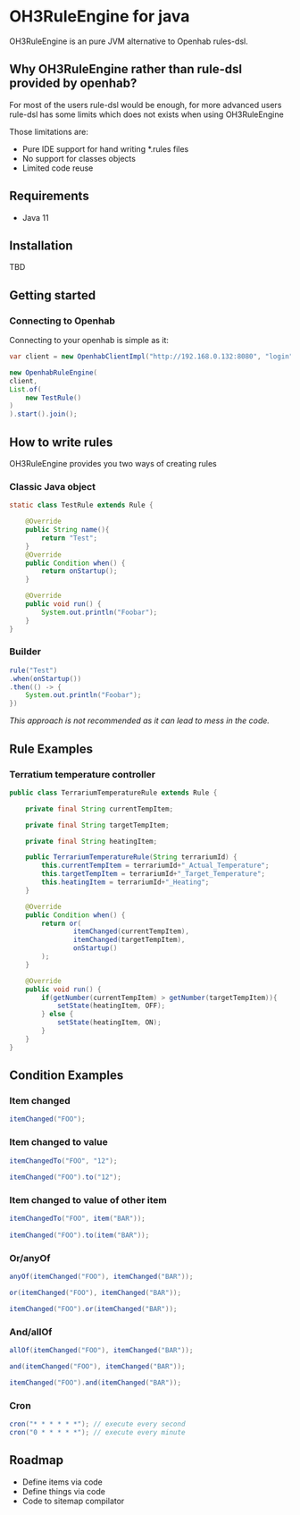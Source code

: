 # OH3RuleEngine for java

OH3RuleEngine is an  pure JVM alternative to Openhab rules-dsl.


##  Why OH3RuleEngine rather than rule-dsl provided by openhab?

For most of the users rule-dsl would be enough, for more advanced users rule-dsl has some limits which does not exists when using OH3RuleEngine

Those limitations are:
* Pure IDE support for hand writing *.rules files
* No support for classes objects
* Limited code reuse

## Requirements
* Java 11

## Installation

TBD

## Getting started

### Connecting to Openhab

Connecting to your openhab is simple as it:

```java
var client = new OpenhabClientImpl("http://192.168.0.132:8080", "login", "password");

new OpenhabRuleEngine(
client,
List.of(
    new TestRule()
)
).start().join();
```

## How to write rules

OH3RuleEngine provides you two ways of creating rules
### Classic Java object
```java
static class TestRule extends Rule {

    @Override
    public String name(){
        return "Test";
    }
    @Override
    public Condition when() {
        return onStartup();
    }

    @Override
    public void run() {
        System.out.println("Foobar");
    }
}
```

### Builder
```java
rule("Test")
.when(onStartup())
.then(() -> {
    System.out.println("Foobar");
})
```
*This approach is not recommended as it can lead to mess in the code.*


## Rule Examples

### Terratium temperature controller

```java
public class TerrariumTemperatureRule extends Rule {

    private final String currentTempItem;

    private final String targetTempItem;

    private final String heatingItem;

    public TerrariumTemperatureRule(String terrariumId) {
        this.currentTempItem = terrariumId+"_Actual_Temperature";
        this.targetTempItem = terrariumId+"_Target_Temperature";
        this.heatingItem = terrariumId+"_Heating";
    }

    @Override
    public Condition when() {
        return or(
                itemChanged(currentTempItem),
                itemChanged(targetTempItem),
                onStartup()
        );
    }

    @Override
    public void run() {
        if(getNumber(currentTempItem) > getNumber(targetTempItem)){
            setState(heatingItem, OFF);
        } else {
            setState(heatingItem, ON);
        }
    }
}

```

## Condition Examples

### Item changed 
```java
itemChanged("FOO");
```
### Item changed to value
```java
itemChangedTo("FOO", "12");
        
itemChanged("FOO").to("12");
```
### Item changed to value of other item
```java
itemChangedTo("FOO", item("BAR"));
        
itemChanged("FOO").to(item("BAR"));
```
### Or/anyOf
```java
anyOf(itemChanged("FOO"), itemChanged("BAR"));

or(itemChanged("FOO"), itemChanged("BAR"));

itemChanged("FOO").or(itemChanged("BAR"));
```

### And/allOf
```java
allOf(itemChanged("FOO"), itemChanged("BAR"));

and(itemChanged("FOO"), itemChanged("BAR"));

itemChanged("FOO").and(itemChanged("BAR"));
```

### Cron
```java
cron("* * * * * *"); // execute every second
cron("0 * * * * *"); // execute every minute
```

## Roadmap

* Define items via code
* Define things via code
* Code to sitemap compilator
